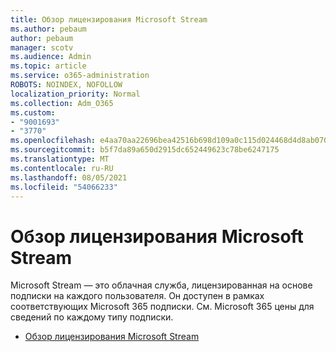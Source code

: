 ```yaml
---
title: Обзор лицензирования Microsoft Stream
ms.author: pebaum
author: pebaum
manager: scotv
ms.audience: Admin
ms.topic: article
ms.service: o365-administration
ROBOTS: NOINDEX, NOFOLLOW
localization_priority: Normal
ms.collection: Adm_O365
ms.custom:
- "9001693"
- "3770"
ms.openlocfilehash: e4aa70aa22696bea42516b698d109a0c115d024468d4d8ab070b9c337c3e91fe
ms.sourcegitcommit: b5f7da89a650d2915dc652449623c78be6247175
ms.translationtype: MT
ms.contentlocale: ru-RU
ms.lasthandoff: 08/05/2021
ms.locfileid: "54066233"
---
```

# <a name="microsoft-stream-licensing-overview"></a>Обзор лицензирования Microsoft Stream

Microsoft Stream — это облачная служба, лицензированная на основе подписки на каждого пользователя. Он доступен в рамках соответствующих Microsoft 365 подписки. См. Microsoft 365 цены для сведений по каждому типу подписки.

- [Обзор лицензирования Microsoft Stream](https://docs.microsoft.com/stream/license-overview)